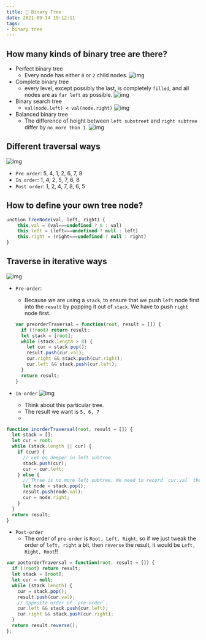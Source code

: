 ```yaml
---
title: 🌴 Binary Tree
date: 2021-09-14 19:12:11
tags:
- binary tree
---
```

## How many kinds of binary tree are there?
- Perfect binary tree
  - Every node has either `0` or `2` child nodes.
![img](https://img-blog.csdnimg.cn/20200806185805576.png)
- Complete binary tree
  - every level, except possibly the last, is completely `filled`, and all nodes are as `far left` as possible.
![img](https://i.ibb.co/HCc5xxX/Screen-Shot-2021-09-14-at-7-15-51-PM.png)
- Binary search tree
  - `val(node.left) < val(node.right)`
  ![img](https://img-blog.csdnimg.cn/20200806190304693.png)
- Balanced binary tree
  - The difference of height between `left substreet` and `right subtree` differ by `no more than 1`.
  ![img](https://img-blog.csdnimg.cn/20200806190511967.png)

## Different traversal ways
![img](https://i.imgur.com/Lutiahp.png)
- `Pre order`: 5, 4, 1, 2, 6, 7, 8
- `In order`: 1, 4, 2, 5, 7, 6, 8
- `Post order`: 1, 2, 4, 7, 8, 6, 5

## How to define your own tree node?
```javascript
unction TreeNode(val, left, right) {
    this.val = (val===undefined ? 0 : val)
    this.left = (left===undefined ? null : left)
    this.right = (right===undefined ? null : right)
}
```

## Traverse in iterative ways
![img](https://i.imgur.com/ueWnuvn.png)
- `Pre-order`:
  - Because we are using a `stack`, to ensure that we push `left` node first into the `result` by popping it out of `stack`. We have to push `right` node first.
  ```javascript
  var preorderTraversal = function(root, result = []) {
    if (!root) return result;
    let stack = [root];
    while (stack.length > 0) {
      let cur = stack.pop();
      result.push(cur.val);
      cur.right && stack.push(cur.right);
      cur.left && stack.push(cur.left);
    }
    return result;
  }
  ```

- `In-order`
![img](https://i.imgur.com/sbTuu7e.png)
  - Think about this particular tree.
  - The result we want is `5, 6, 7`
  - 

```javascript
function inorderTraversal(root, result = []) {
  let stack = [];
  let cur = root;
  while (stack.length || cur) {
    if (cur) {
      // Let go deeper in left subtree 
      stack.push(cur);
      cur = cur.left;
    } else {
      // Three is no more left subtree. We need to record `cur.val` then turn to the right subtree.
      let node = stack.pop();
      result.push(node.val);
      cur = node.right;
    }
  }
  return result;
}
```

- `Post-order`
  - The order of `pre-order` is `Root, Left, Right`, so if we just tweak the order of `left, right` a bit, then `reverse` the result, it would be `Left, Right, Root`!!

```javascript
var postorderTraversal = function(root, result = []) {
  if (!root) return result;
  let stack = [root];
  let cur = null;
  while (stack.length) {
    cur = stack.pop();
    result.push(cur.val);
    // Opposite order of `pre-order`.
    cur.left && stack.push(cur.left);
    cur.right && stack.push(cur.right);
  }
  return result.reverse();
};
```